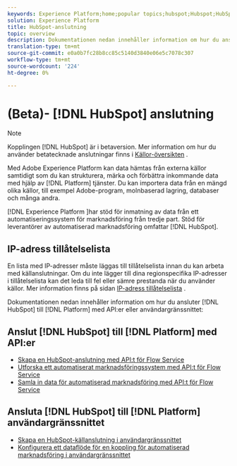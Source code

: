```yaml
---
keywords: Experience Platform;home;popular topics;hubspot;Hubspot;HubSpot
solution: Experience Platform
title: HubSpot-anslutning
topic: overview
description: Dokumentationen nedan innehåller information om hur du ansluter HubSpot till plattformen med hjälp av API:er eller användargränssnittet.
translation-type: tm+mt
source-git-commit: e0a0b7fc28b8cc85c5140d3840e06e5c7078c307
workflow-type: tm+mt
source-wordcount: '224'
ht-degree: 0%

---
```



# (Beta)- [!DNL HubSpot] anslutning

>[!NOTE]
>
>Kopplingen [!DNL HubSpot] är i betaversion. Mer information om hur du använder betatecknade anslutningar finns i [Källor-översikten](../../home.md#terms-and-conditions) .

Med Adobe Experience Platform kan data hämtas från externa källor samtidigt som du kan strukturera, märka och förbättra inkommande data med hjälp av [!DNL Platform] tjänster. Du kan importera data från en mängd olika källor, till exempel Adobe-program, molnbaserad lagring, databaser och många andra.

[!DNL Experience Platform ]har stöd för inmatning av data från ett automatiseringssystem för marknadsföring från tredje part. Stöd för leverantörer av automatiserad marknadsföring omfattar [!DNL HubSpot].

## IP-adress tillåtelselista

En lista med IP-adresser måste läggas till tillåtelselista innan du kan arbeta med källanslutningar. Om du inte lägger till dina regionspecifika IP-adresser i tillåtelselista kan det leda till fel eller sämre prestanda när du använder källor. Mer information finns på sidan [IP-adress tillåtelselista](../../ip-address-allow-list.md) .

Dokumentationen nedan innehåller information om hur du ansluter [!DNL HubSpot] till [!DNL Platform] med API:er eller användargränssnittet:

## Anslut [!DNL HubSpot] till [!DNL Platform] med API:er

- [Skapa en HubSpot-anslutning med API:t för Flow Service](../../tutorials/api/create/marketing-automation/hubspot.md)
- [Utforska ett automatiserat marknadsföringssystem med API:t för Flow Service](../../tutorials/api/explore/marketing-automation.md)
- [Samla in data för automatiserad marknadsföring med API:t för Flow Service](../../tutorials/api/collect/marketing-automation.md)

## Ansluta [!DNL HubSpot] till [!DNL Platform] användargränssnittet

- [Skapa en HubSpot-källanslutning i användargränssnittet](../../tutorials/ui/create/marketing-automation/hubspot.md)
- [Konfigurera ett dataflöde för en koppling för automatiserad marknadsföring i användargränssnittet](../../tutorials/ui/dataflow/marketing-automation.md)